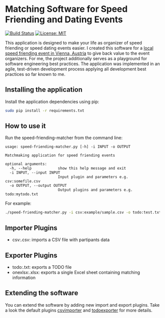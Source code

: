 # Matching Software for Speed Friending and Dating Events
[![Build Status](https://travis-ci.org/DiffSK/configobj.svg?branch=master)](https://travis-ci.org/machinekoder/speed-friending-matcher)
[![License: MIT](https://img.shields.io/badge/License-MIT-yellow.svg)](https://github.com/machinekoder/speed-friending-matcher/blob/master/LICENSE)

This application is designed to make your life as organizer of speed friending or speed dating events easier. I created this software for a [local speed friending event in Vienna, Austria](https://www.meetup.com/de-DE/speed-friending-events/) to give back value to the event organizers. For me, the project additionally serves as a playground for software engineering best practices. The application was implemented in an agile, test-driven development process applying all development best practices so far known to me.

## Installing the application
Install the application dependencies using pip:
```bash
sudo pip install -r requirements.txt
```

## How to use it
Run the speed-friending-matcher from the command line:
```
usage: speed-friending-matcher.py [-h] -i INPUT -o OUTPUT

Matchmaking application for speed friending events

optional arguments:
  -h, --help            show this help message and exit
  -i INPUT, --input INPUT
                        Input plugin and parameters e.g. csv:somefile.csv
  -o OUTPUT, --output OUTPUT
                        Output plugins and parameters e.g. todo:mytodo.txt
```

For example:
```bash
./speed-friending-matcher.py -i csv:example/sample.csv -o todo:test.txt
```

## Importer Plugins

* csv:<filename>.csv: imports a CSV file with partipants data

## Exporter Plugins

* todo:<filename>.txt: exports a TODO file
* onexlsx:<filename>.xlsx: exports a single Excel sheet containing matching information

## Extending the software
You can extend the software by adding new import and export plugins. Take a look the default plugins [csvimporter](./importer/csvimporter.py) and [todoexporter](./exporter/todoexporter.py) for more details.
